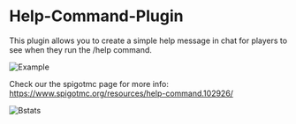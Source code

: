 # Help-Command-Plugin

This plugin allows you to create a simple help message in chat for players to see when they run the /help command.

![Example](https://i.imgur.com/yKqw3LK.png)

Check our the spigotmc page for more info:
https://www.spigotmc.org/resources/help-command.102926/

![Bstats](https://bstats.org/signatures/bukkit/Help%20Plugin.svg)
